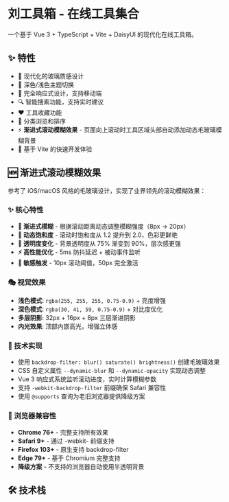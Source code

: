# 刘工具箱 - 在线工具集合

一个基于 Vue 3 + TypeScript + Vite + DaisyUI 的现代化在线工具箱。

## ✨ 特性

- 🎨 现代化的玻璃质感设计
- 🌙 深色/浅色主题切换
- 📱 完全响应式设计，支持移动端
- 🔍 智能搜索功能，支持实时建议
- ❤️ 工具收藏功能
- 🎯 分类浏览和排序
- ⚡ **渐进式滚动模糊效果** - 页面向上滚动时工具区域头部自动添加动态毛玻璃模糊背景
- 🚀 基于 Vite 的快速开发体验

## 🆕 渐进式滚动模糊效果

参考了 iOS/macOS 风格的毛玻璃设计，实现了业界领先的滚动模糊效果：

### ✨ 核心特性
- **🎨 渐进式模糊** - 根据滚动距离动态调整模糊强度（8px → 20px）
- **🌈 动态饱和度** - 滚动时饱和度从 1.2 提升到 2.0，色彩更鲜艳
- **💫 透明度变化** - 背景透明度从 75% 渐变到 90%，层次感更强
- **⚡ 高性能优化** - 5ms 防抖延迟 + 被动事件监听
- **🎯 敏感触发** - 10px 滚动阈值，50px 完全激活

### 🎭 视觉效果
- **浅色模式**: `rgba(255, 255, 255, 0.75-0.9)` + 亮度增强
- **深色模式**: `rgba(30, 41, 59, 0.75-0.9)` + 对比度优化
- **多层阴影**: 32px + 16px + 8px 三层渐进阴影
- **内光效果**: 顶部内嵌高光，增强立体感

### 🔧 技术实现

- 使用 `backdrop-filter: blur() saturate() brightness()` 创建毛玻璃效果
- CSS 自定义属性 `--dynamic-blur` 和 `--dynamic-opacity` 实现动态调整
- Vue 3 响应式系统监听滚动进度，实时计算模糊参数
- 支持 `-webkit-backdrop-filter` 前缀确保 Safari 兼容性
- 使用 `@supports` 查询为老旧浏览器提供降级方案

### 📱 浏览器兼容性
- **Chrome 76+** - 完整支持所有效果
- **Safari 9+** - 通过 -webkit- 前缀支持
- **Firefox 103+** - 原生支持 backdrop-filter
- **Edge 79+** - 基于 Chromium 完整支持
- **降级方案** - 不支持的浏览器自动使用半透明背景

## 🛠️ 技术栈 
